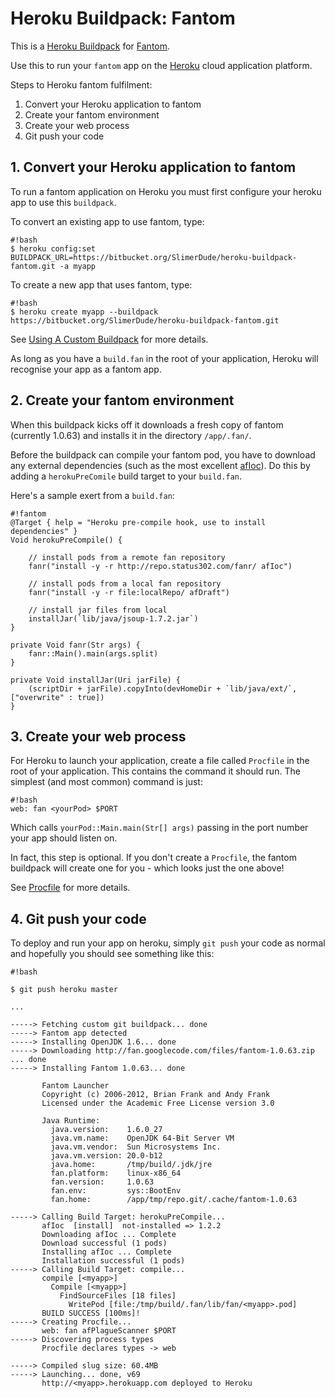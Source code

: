 # Heroku Buildpack: Fantom

This is a [Heroku Buildpack][buildpack] for [Fantom][fantom]. 

Use this to run your `fantom` app on the [Heroku][heroku] cloud application platform.

Steps to Heroku fantom fulfilment:

1. Convert your Heroku application to fantom 
2. Create your fantom environment
3. Create your web process
4. Git push your code


## 1. Convert your Heroku application to fantom

To run a fantom application on Heroku you must first configure your heroku app to use this `buildpack`.

To convert an existing app to use fantom, type:

```
#!bash
$ heroku config:set BUILDPACK_URL=https://bitbucket.org/SlimerDude/heroku-buildpack-fantom.git -a myapp
```

To create a new app that uses fantom, type:

```
#!bash
$ heroku create myapp --buildpack https://bitbucket.org/SlimerDude/heroku-buildpack-fantom.git
```

See [Using A Custom Buildpack][custom-buildpack] for more details.

As long as you have a `build.fan` in the root of your application, Heroku will recognise your app as a fantom app.


## 2. Create your fantom environment

When this buildpack kicks off it downloads a fresh copy of fantom (currently 1.0.63) and installs it in the directory `/app/.fan/`. 

Before the buildpack can compile your fantom pod, you have to download any external dependencies (such as the most excellent [afIoc][afIoc]). Do this by adding a `herokuPreComile` build target to your `build.fan`.

Here's a sample exert from a `build.fan`:

```
#!fantom
@Target { help = "Heroku pre-compile hook, use to install dependencies" }
Void herokuPreCompile() {
    
    // install pods from a remote fan repository
    fanr("install -y -r http://repo.status302.com/fanr/ afIoc")

    // install pods from a local fan repository
    fanr("install -y -r file:localRepo/ afDraft")
    
    // install jar files from local
    installJar(`lib/java/jsoup-1.7.2.jar`)
}

private Void fanr(Str args) {
    fanr::Main().main(args.split)
}

private Void installJar(Uri jarFile) {
    (scriptDir + jarFile).copyInto(devHomeDir + `lib/java/ext/`, ["overwrite" : true])		
}
```


## 3. Create your web process

For Heroku to launch your application, create a file called `Procfile` in the root of your application. This contains the command it should run. The simplest (and most common) command is just:

```
#!bash
web: fan <yourPod> $PORT
```

Which calls `yourPod::Main.main(Str[] args)` passing in the port number your app should listen on.

In fact, this step is optional. If you don't create a `Procfile`, the fantom buildpack will create one for you - which looks just the one above!

See [Procfile][procfile] for more details.


## 4. Git push your code

To deploy and run your app on heroku, simply `git push` your code as normal and hopefully you should see something like this:

```
#!bash

$ git push heroku master

...

-----> Fetching custom git buildpack... done
-----> Fantom app detected
-----> Installing OpenJDK 1.6... done
-----> Downloading http://fan.googlecode.com/files/fantom-1.0.63.zip ... done
-----> Installing Fantom 1.0.63... done

       Fantom Launcher
       Copyright (c) 2006-2012, Brian Frank and Andy Frank
       Licensed under the Academic Free License version 3.0

       Java Runtime:
         java.version:    1.6.0_27
         java.vm.name:    OpenJDK 64-Bit Server VM
         java.vm.vendor:  Sun Microsystems Inc.
         java.vm.version: 20.0-b12
         java.home:       /tmp/build/.jdk/jre
         fan.platform:    linux-x86_64
         fan.version:     1.0.63
         fan.env:         sys::BootEnv
         fan.home:        /app/tmp/repo.git/.cache/fantom-1.0.63

-----> Calling Build Target: herokuPreCompile...
       afIoc  [install]  not-installed => 1.2.2
       Downloading afIoc ... Complete
       Download successful (1 pods)
       Installing afIoc ... Complete
       Installation successful (1 pods)
-----> Calling Build Target: compile...
       compile [<myapp>]
         Compile [<myapp>]
           FindSourceFiles [18 files]
             WritePod [file:/tmp/build/.fan/lib/fan/<myapp>.pod]
       BUILD SUCCESS [100ms]!
-----> Creating Procfile...
       web: fan afPlagueScanner $PORT
-----> Discovering process types
       Procfile declares types -> web

-----> Compiled slug size: 60.4MB
-----> Launching... done, v69
       http://<myapp>.herokuapp.com deployed to Heroku
```

[fantom]: http://fantom.org/
[heroku]: http://www.heroku.com/
[buildpack]: http://devcenter.heroku.com/articles/buildpacks
[custom-buildpack]: https://devcenter.heroku.com/articles/third-party-buildpacks#using-a-custom-buildpack
[procfile]: https://devcenter.heroku.com/articles/procfile
[afIoc]: http://repo.status302.com/doc/afIoc/#overview